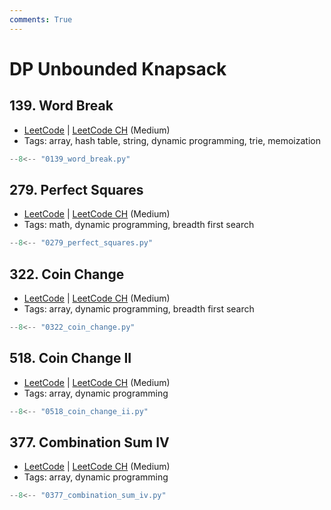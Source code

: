 ```yaml
---
comments: True
---
```


# DP Unbounded Knapsack

## 139. Word Break

-   [LeetCode](https://leetcode.com/problems/word-break/) | [LeetCode CH](https://leetcode.cn/problems/word-break/) (Medium)
-   Tags: array, hash table, string, dynamic programming, trie, memoization

```python title="139. Word Break"
--8<-- "0139_word_break.py"
```

## 279. Perfect Squares

-   [LeetCode](https://leetcode.com/problems/perfect-squares/) | [LeetCode CH](https://leetcode.cn/problems/perfect-squares/) (Medium)
-   Tags: math, dynamic programming, breadth first search

```python title="279. Perfect Squares"
--8<-- "0279_perfect_squares.py"
```

## 322. Coin Change

-   [LeetCode](https://leetcode.com/problems/coin-change/) | [LeetCode CH](https://leetcode.cn/problems/coin-change/) (Medium)
-   Tags: array, dynamic programming, breadth first search

```python title="322. Coin Change"
--8<-- "0322_coin_change.py"
```

## 518. Coin Change II

-   [LeetCode](https://leetcode.com/problems/coin-change-ii/) | [LeetCode CH](https://leetcode.cn/problems/coin-change-ii/) (Medium)
-   Tags: array, dynamic programming

```python title="518. Coin Change II"
--8<-- "0518_coin_change_ii.py"
```

## 377. Combination Sum IV

-   [LeetCode](https://leetcode.com/problems/combination-sum-iv/) | [LeetCode CH](https://leetcode.cn/problems/combination-sum-iv/) (Medium)
-   Tags: array, dynamic programming

```python title="377. Combination Sum IV"
--8<-- "0377_combination_sum_iv.py"
```
